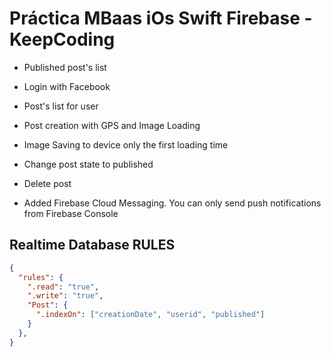 # Práctica MBaas iOs Swift Firebase - KeepCoding

- Published post's list
- Login with Facebook
- Post's list for user
- Post creation with GPS and Image Loading
- Image Saving to device only the first loading time
- Change post state to published
- Delete post

- Added Firebase Cloud Messaging. You can only send push notifications from Firebase Console

## Realtime Database RULES

```JSON
{
  "rules": {
    ".read": "true",
    ".write": "true",
    "Post": {
      ".indexOn": ["creationDate", "userid", "published"]
    }
  },
}
```
